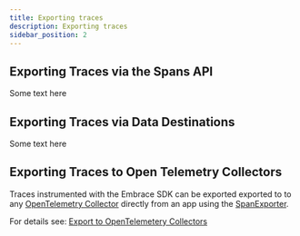 ```yaml
---
title: Exporting traces
description: Exporting traces
sidebar_position: 2
---
```


## Exporting Traces via the Spans API

Some text here 

## Exporting Traces via Data Destinations

Some text here

## Exporting Traces to Open Telemetry Collectors

Traces instrumented with the Embrace SDK can be exported exported to to any [OpenTelemetry Collector](https://opentelemetry.io/docs/collector/) directly from an app using the [SpanExporter](https://opentelemetry.io/docs/specs/otel/trace/sdk/#span-exporter). 

For details see: [Export to OpenTelemetery Collectors](https://dev.emb-eng.com/docs-pr161/open-telemetry/integration/#export-to-opentelemetry-collectors)
